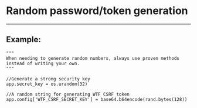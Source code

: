 # Random password/token generation
-------

## Example:


	"""
	When needing to generate random numbers, always use proven methods 
	instead of writing your own.
	"""
	
	//Generate a strong security key
	app.secret_key = os.urandom(32)

	//A random string for generating WTF CSRF token
	app.config['WTF_CSRF_SECRET_KEY'] = base64.b64encode(rand.bytes(128))
    
